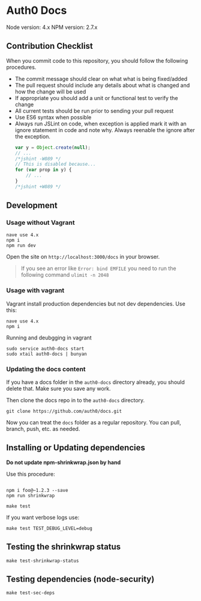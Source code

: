 # Auth0 Docs

Node version: 4.x
NPM version: 2.7.x

## Contribution Checklist

When you commit code to this repository, you should follow the following procedures.

* The commit message should clear on what what is being fixed/added
* The pull request should include any details about what is changed and how the change will be used
* If appropriate you should add a unit or functional test to verify the change
* All current tests should be run prior to sending your pull request
* Use ES6 syntax when possible
* Always run JSLint on code, when exception is applied mark it with an ignore statement in code and note why. Always reenable the ignore after the exception.
  ```js
  var y = Object.create(null);
  // ...
  /*jshint -W089 */
  // This is disabled because...
  for (var prop in y) {
      // ...
  }
  /*jshint +W089 */
  ```


## Development

### Usage without Vagrant

```
nave use 4.x
npm i
npm run dev
```

Open the site on `http://localhost:3000/docs` in your browser.

> If you see an error like `Error: bind EMFILE` you need to run the following command `ulimit -n 2048`

### Usage with vagrant

Vagrant install production dependencies but not dev dependencies. Use this:

```
nave use 4.x
npm i
```

Running and deubgging in vagrant

```
sudo service auth0-docs start
sudo xtail auth0-docs | bunyan
```

### Updating the docs content

If you have a docs folder in the `auth0-docs` directory already, you should delete that. Make sure you save any work.

Then clone the docs repo in to the `auth0-docs` directory.

```
git clone https://github.com/auth0/docs.git
```

Now you can treat the `docs` folder as a regular repository. You can pull, branch, push, etc. as needed.

## Installing or Updating dependencies

**Do not update npm-shrinkwrap.json by hand**

Use this procedure:
```

npm i foo@~1.2.3 --save
npm run shrinkwrap
```
```
make test
```

If you want verbose logs use:

```
make test TEST_DEBUG_LEVEL=debug
```

## Testing the shrinkwrap status

```
make test-shrinkwrap-status
```

## Testing dependencies (node-security)

```
make test-sec-deps
```
